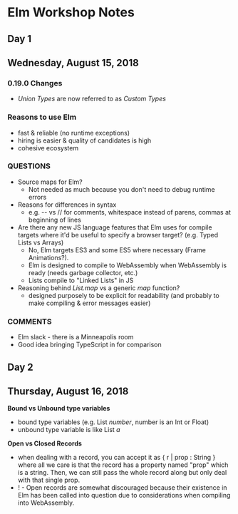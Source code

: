 # Elm Workshop Notes

## Day 1
Wednesday, August 15, 2018
-----------------------------------

### 0.19.0 Changes
* _Union Types_ are now referred to as _Custom Types_

### Reasons to use Elm
* fast & reliable (no runtime exceptions)
* hiring is easier & quality of candidates is high
* cohesive ecosystem

### QUESTIONS
* Source maps for Elm?
  * Not needed as much because you don't need to debug runtime errors
* Reasons for differences in syntax
  * e.g. -- vs // for comments, whitespace instead of parens, commas at beginning of lines
* Are there any new JS language features that Elm uses for compile targets where it'd be useful to specify a browser target? (e.g. Typed Lists vs Arrays)
  * No, Elm targets ES3 and some ES5 where necessary (Frame Animations?).
  * Elm is designed to compile to WebAssembly when WebAssembly is ready (needs garbage collector, etc.)
  * Lists compile to "Linked Lists" in JS
* Reasoning behind _List.map_ vs a generic _map_ function?
  * designed purposely to be explicit for readability (and probably to make compiling & error messages easier)

### COMMENTS
* Elm slack - there is a Minneapolis room
* Good idea bringing TypeScript in for comparison


## Day 2
Thursday, August 16, 2018
-----------------------------------

**Bound vs Unbound type variables**
* bound type variables (e.g. List _number_, number is an Int or Float)
* unbound type variable is like List _a_

**Open vs Closed Records**
* when dealing with a record, you can accept it as { r | prop : String } where all we care is that the record has a property named "prop" which is a string. Then, we can still pass the whole record along but only deal with that single prop.
* ! - Open records are somewhat discouraged because their existence in Elm has been called into question due to considerations when compiling into WebAssembly.


